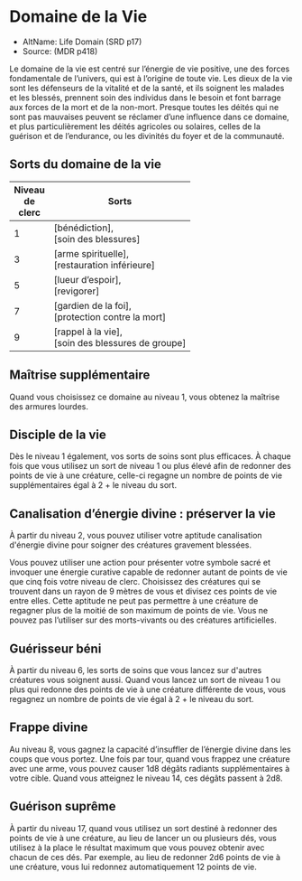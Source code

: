 
<!--Items-->

# <!--Name-->Domaine de la Vie<!--/Name-->

- AltName: <!--AltName-->Life Domain (SRD p17)<!--/AltName-->
- Source: <!--Source-->(MDR p418)<!--/Source-->

Le domaine de la vie est centré sur l’énergie de vie positive, une des forces fondamentale de l’univers, qui est à l’origine de toute vie. Les dieux de la vie sont les défenseurs de la vitalité et de la santé, et ils soignent les malades et les blessés, prennent soin des individus dans le besoin et font barrage aux forces de la mort et de la non-mort. Presque toutes les déités qui ne sont pas mauvaises peuvent se réclamer d’une influence dans ce domaine, et plus particulièrement les déités agricoles ou solaires, celles de la guérison et de l’endurance, ou les divinités du foyer et de la communauté.

<!--Generic-->

## <!--Name-->Sorts du domaine de la vie<!--/Name-->

|Niveau<br>de<br>clerc|Sorts|
|---|---|
|1|[bénédiction],<br>[soin des blessures]|
|3|[arme spirituelle],<br>[restauration inférieure]|
|5|[lueur d’espoir],<br>[revigorer]|
|7|[gardien de la foi],<br>[protection contre la mort]|
|9|[rappel à la vie],<br>[soin des blessures de groupe]|

<!--/Generic-->

<!--Generic-->

## <!--Name-->Maîtrise supplémentaire<!--/Name-->

Quand vous choisissez ce domaine au niveau 1, vous obtenez la maîtrise des armures lourdes.

<!--/Generic-->

<!--Generic-->

## <!--Name-->Disciple de la vie<!--/Name-->

Dès le niveau 1 également, vos sorts de soins sont plus efficaces. À chaque fois que vous utilisez un sort de niveau 1 ou plus élevé afin de redonner des points de vie à une créature, celle-ci regagne un nombre de points de vie supplémentaires égal à 2 + le niveau du sort.

<!--/Generic-->

<!--Generic-->

## <!--Name-->Canalisation d’énergie divine : préserver la vie<!--/Name-->

À partir du niveau 2, vous pouvez utiliser votre aptitude canalisation d'énergie divine pour soigner des créatures gravement blessées.

Vous pouvez utiliser une action pour présenter votre symbole sacré et invoquer une énergie curative capable de redonner autant de points de vie que cinq fois votre niveau de clerc. Choisissez des créatures qui se trouvent dans un rayon de 9 mètres de vous et divisez ces points de vie entre elles. Cette aptitude ne peut pas permettre à une créature de regagner plus de la moitié de son maximum de points de vie. Vous ne pouvez pas l’utiliser sur des morts-vivants ou des créatures artificielles.

<!--/Generic-->

<!--Generic-->

## <!--Name-->Guérisseur béni<!--/Name-->

À partir du niveau 6, les sorts de soins que vous lancez sur d'autres créatures vous soignent aussi. Quand vous lancez un sort de niveau 1 ou plus qui redonne des points de vie à une créature différente de vous, vous regagnez un nombre de points de vie égal à 2 + le niveau du sort.

<!--/Generic-->

<!--Generic-->

## <!--Name-->Frappe divine<!--/Name-->

Au niveau 8, vous gagnez la capacité d’insuffler de l’énergie divine dans les coups que vous portez. Une fois par tour, quand vous frappez une créature avec une arme, vous pouvez causer 1d8 dégâts radiants supplémentaires à votre cible. Quand vous atteignez le niveau 14, ces dégâts passent à 2d8.

<!--/Generic-->

<!--Generic-->

## <!--Name-->Guérison suprême<!--/Name-->

À partir du niveau 17, quand vous utilisez un sort destiné à redonner des points de vie à une créature, au lieu de lancer un ou plusieurs dés, vous utilisez à la place le résultat maximum que vous pouvez obtenir avec chacun de ces dés. Par exemple, au lieu de redonner 2d6 points de vie à une créature, vous lui redonnez automatiquement 12 points de vie.

<!--/Generic-->

<!--/Items-->


